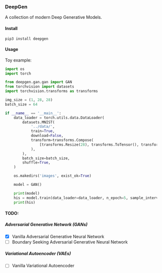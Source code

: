 ### DeepGen
A collection of modern Deep Generative Models.

#### Install

`pip3 install deepgen`

#### Usage

Toy example:
```python
import os
import torch

from deepgen.gan.gan import GAN
from torchvision import datasets
import torchvision.transforms as transforms

img_size = (1, 28, 28)
batch_size = 64

if __name__ == '__main__':
    data_loader = torch.utils.data.DataLoader(
        datasets.MNIST(
            '../data/',
            train=True,
            download=False,
            transform=transforms.Compose(
                [transforms.Resize(28), transforms.ToTensor(), transforms.Normalize([0.5], [0.5])]
            ),
        ),
        batch_size=batch_size,
        shuffle=True,
    )

    os.makedirs('images', exist_ok=True)

    model = GAN()

    print(model)
    his = model.train(data_loader=data_loader, n_epoch=5, sample_interval=10)
    print(his)

```

#### TODO:

##### Adversarial Generative Network (GANs)

- [x] Vanilla Adversarial Generative Neural Network
- [ ] Boundary Seeking Adversarial Generative Neural Network

##### Variational Autoencoder (VAEs)

- [ ] Vanilla Variational Autoencoder
